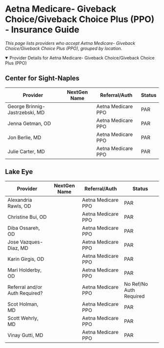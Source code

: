 # Aetna Medicare- Giveback Choice/Giveback Choice Plus (PPO) - Insurance Guide

*This page lists providers who accept Aetna Medicare- Giveback Choice/Giveback Choice Plus (PPO), grouped by location.*

<details open><summary>Provider Details for Aetna Medicare- Giveback Choice/Giveback Choice Plus (PPO)</summary>

## Center for Sight-Naples

| Provider | NextGen Name | Referral/Auth | Status |
|----------|-------------|--------------|--------|
| George Brinnig-Jastrzebski, MD |  | Aetna Medicare PPO | PAR |
| Jenna Getman, OD |  | Aetna Medicare PPO | PAR |
| Jon Berlie, MD |  | Aetna Medicare PPO | PAR |
| Julie Carter, MD |  | Aetna Medicare PPO | PAR |

## Lake Eye 

| Provider | NextGen Name | Referral/Auth | Status |
|----------|-------------|--------------|--------|
| Alexandria Rawls, OD |  | Aetna Medicare PPO | PAR |
| Christine Bui, OD |  | Aetna Medicare PPO | PAR |
| Diba Ossareh, OD |  | Aetna Medicare PPO | PAR |
| Jose Vazques-Diaz, MD |  | Aetna Medicare PPO | PAR |
| Karin Girgis, OD |  | Aetna Medicare PPO | PAR |
| Mari Holderby, OD |  | Aetna Medicare PPO | PAR |
| Referral and/or Auth Required? |  | Aetna Medicare PPO | No Ref/No Auth Required |
| Scot Holman, MD |  | Aetna Medicare PPO | PAR |
| Scott Wehrly, MD |  | Aetna Medicare PPO | PAR |
| Vinay Gutti, MD |  | Aetna Medicare PPO | PAR |

</details>


